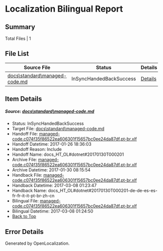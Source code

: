 # <a name='report-top'></a> Localization Bilingual Report

## Summary
 Total Files | 1

## File List
 Source File | Status | Details 
 ----------- | ------ | ------- 
 [docs\standard\managed-code.md](https://github.com/dotnet/docs/blob/4bd90ac423134c67eb35836d417b09053c98f586/docs/standard/managed-code.md) | InSyncHandedBackSuccess | [Details](#7f761c4fc24b8d22d8d1f8116745ebb3f65833783437)

## Item Details
##### <a name='7f761c4fc24b8d22d8d1f8116745ebb3f65833783437'></a> Source: [docs\standard\managed-code.md](https://github.com/dotnet/docs/blob/4bd90ac423134c67eb35836d417b09053c98f586/docs/standard/managed-code.md)
* Status: InSyncHandedBackSuccess
* Target File: [docs\standard\managed-code.md](https://github.com/dotnet/docs.pt-br/blob/832de38d5a2de2052209b8e5bf206e13501c513a/docs/standard/managed-code.md)
* Handoff File: [managed-code.c074f35f86522ea606301f15657bc0ee24da87df.pt-br.xlf](https://github.com/dotnet/docs.handoff/blob/837a1a08e561d9737da689208288a2515e09d4d2/ol-handoff/dotnet/docs.pt-br/master/dotnet-core/managed-code.c074f35f86522ea606301f15657bc0ee24da87df.pt-br.xlf)
* Handoff Datetime: 2017-01-26 18:36:03
* Handoff Reason: Include
* Handoff Name: docs_HT_OL#dotnet#20170130T000201
* Archive File: [managed-code.c074f35f86522ea606301f15657bc0ee24da87df.pt-br.xlf](https://github.com/dotnet/docs.handoff/blob/0b21283428ab80082f0800fa51a637845756387b/ol-archive/dotnet/docs.pt-br/master/dotnet-core/managed-code.c074f35f86522ea606301f15657bc0ee24da87df.pt-br.xlf)
* Archive Datetime: 2017-01-30 08:15:54
* Handback File: [managed-code.c074f35f86522ea606301f15657bc0ee24da87df.pt-br.xlf](https://github.com/dotnet/docs.handback/blob/004ba49afb33529e0c69865d15257089e59377b1/ol-handback/dotnet/docs.pt-br/master/dotnet-core/managed-code.c074f35f86522ea606301f15657bc0ee24da87df.pt-br.xlf)
* Handback Datetime: 2017-03-08 01:23:47
* Handback Name: docs_HT_OL#dotnet#20170130T000201-de-de-es-es-fr-fr-it-it-pt-br-zh-cn
* Bilingual File: [managed-code.c074f35f86522ea606301f15657bc0ee24da87df.pt-br.xlf](https://github.com/dotnet/docs.handback/blob/004ba49afb33529e0c69865d15257089e59377b1/ol-handback/dotnet/docs.pt-br/master/dotnet-core/managed-code.c074f35f86522ea606301f15657bc0ee24da87df.pt-br.xlf)
* Bilingual Datetime: 2017-03-08 01:24:50
* [Back to Top](#report-top)


## Error Details

Generated by OpenLocalization.
